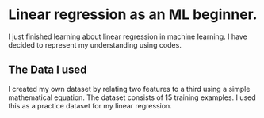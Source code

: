 # Linear regression as an ML beginner.
I just finished learning about linear regression in machine learning.
I have decided to represent my understanding using codes.

## The Data I used
I created my own dataset by relating two features to a third using a simple mathematical equation.
The dataset consists of 15 training examples.
I used this as a practice dataset for my linear regression.
